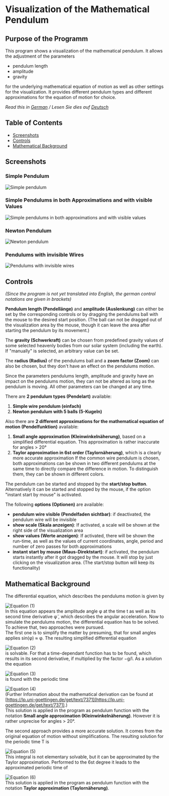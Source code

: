 # Visualization of the Mathematical Pendulum

## Purpose of the Programm

This program shows a visualization of the mathematical pendulum. It allows the adjustment of the parameters
- pendulum length
- amplitude
- gravity

for the underlying mathematical equation of motion as well as other settings for the visualization. It provides different pendulum types and different approximations for the equation of motion for choice. 

*Read this in [German](README.de.md) / Lesen Sie dies auf [Deutsch](README.de.md)*

## Table of Contents
  - [Screenshots](#screenshots)
  - [Controls](#controls)
  - [Mathematical Background](#mathematical-background)

## Screenshots

### Simple Pendulum
![Simple pendulum](https://i.imgur.com/gKjomPu.png)

### Simple Pendulums in both Approximations and with visible Values
![Simple pendulums in both approximations and with visible values](https://i.imgur.com/bBzF83o.png)

### Newton Pendulum
![Newton pendulum](https://i.imgur.com/pVR2XCE.png)

### Pendulums with invisible Wires
![Pendulums with invisible wires](https://i.imgur.com/ZgyH7l4.png)

## Controls 

*(Since the program is not yet translated into English, the german control notations are given in brackets)*

**Pendulum length (Pendellänge)** and **amplitude (Auslenkung)** can either be set by the corresponding controls or by dragging the pendulums ball with the mouse to the desired start position. (The ball can not be dragged out of the visualization area by the mouse, though it can leave the area after starting the pendulum by its movement.)

The **gravity (Schwerkraft)** can be chosen from predefined gravity values of some selected heavenly bodies from our solar system (including the earth). If "manually" is selected, an arbitrary value can be set.

The **radius (Radius)** of the pendulums ball and a **zoom factor (Zoom)** can also be chosen, but they don't have an effect on the pendulums motion.

Since the parameters pendulums length, amplitude and gravity have an impact on the pendulums motion, they can not be altered as long as the pendulum is moving. All other parameters can be changed at any time.

There are **2 pendulum types (Pendelart)** available: 
1. **Simple wire pendulum (einfach)** 
2. **Newton pendulum with 5 balls (5-Kugeln)**

Also there are **2 different approximations for the mathematical equation of motion (Pendelfunktion)** available:
1. **Small angle approximation (Kleinwinkelnäherung)**, based on a simplified differential equation. This approximation is rather inaccurate for angles > 20°
2. **Taylor approximation in 6st order (Taylornäherung)**, which is a clearly more accurate approximation
If the common wire pendulum is chosen, both approximations can be shown in two different pendulums at the same time to directly compare the difference in motion. To distinguish them, they can be shown in different colors. 

The pendulum can be started and stopped by the **start/stop button**. Alternatively it can be started and stopped by the mouse, if the option "instant start by mouse" is activated.

The following **options (Optionen)** are available:
- **pendulum wire visible (Pendelfaden sichtbar)**: if deactivated, the pendulum wire will be invisible
- **show scale (Skala anzeigen)**: If activated, a scale will be shown at the right side of the visualization area
- **show values (Werte anzeigen)**: If activated, there will be shown the run-time, as well as the values of current coordinates, angle, period and number of zero passes for both approximations
- **instant start by mouse (Maus-Direktstart)**: if activated, the pendulum starts instantly after it got dragged by the mouse. It will stop by just clicking on the visualization area. (The start/stop button will keep its functionality)

## Mathematical Background

The differential equation, which describes the pendulums motion is given by

![Equation (1)](https://i.imgur.com/MCq7KrC.png)  
In this equation appears the amplitude angle φ at the time t as well as its second time derivative φ̈ , which describes the angular acceleration. Now to simulate the pendulums motion, the differential equation has to be solved. To achieve that, two approaches were pursued.  
The first one is to simplify the matter by presuming, that for small angles applies sin(φ) ≈ φ. The resulting simplified differential equation 

![Equation (2)](https://i.imgur.com/4UailUM.png)  
is solvable. For that a time-dependant function has to be found, which results in its second derivative, if multiplied by the factor −g/l. As a solution the equation 

![Equation (3)](https://i.imgur.com/pen3hT3.png)  
is found with the periodic time

![Equation (4)](https://i.imgur.com/jPOPgf3.png)  
(Further Information about the mathematical derivation can be found at [https://lp.uni-goettingen.de/get/text/7371](https://lp.uni-goettingen.de/get/text/7371).)  
This solution is applied in the program as pendulum function with the notation **Small angle approximation (Kleinwinkelnäherung)**. However it is rather unprecise for angles > 20°.

The second approach provides a more accurate solution. It comes from the original equation of motion without simplifications. The resulting solution for the periodic time T is

![Equation (5)](https://i.imgur.com/uZhqlaT.png)  
This integral is not elementary solvable, but it can be approximated by the Taylor approximation. Performed to the 6st degree it leads to the approximated periodic time of 

![Equation (6)](https://i.imgur.com/yuTZzyl.png)  
This solution is applied in the program as pendulum function with the notation **Taylor approximation (Taylornäherung)**.

